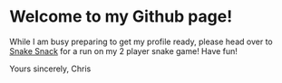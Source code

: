 # Welcome to my Github page!

While I am busy preparing to get my profile ready, please head over to <a href="http://christopherlye.github.io/project1" target="_blank">Snake Snack</a> for a run on my 2 player snake game! Have fun!

Yours sincerely,
Chris
